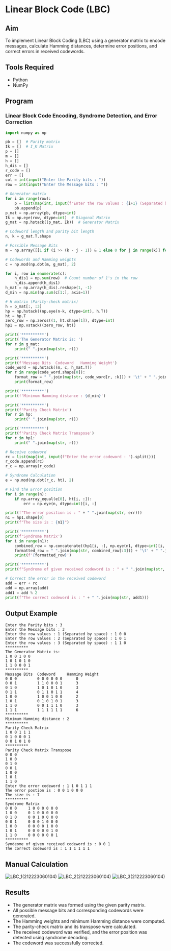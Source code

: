 # Linear Block Code (LBC)

## Aim  
To implement Linear Block Coding (LBC) using a generator matrix to encode messages, calculate Hamming distances, determine error positions, and correct errors in received codewords.

## Tools Required  
- Python  
- NumPy

## Program  
### Linear Block Code Encoding, Syndrome Detection, and Error Correction  
```python
import numpy as np

pb = []  # Parity matrix
Ik = []  # I_K Matrix
p = []
m = []
h = []
h_dis = []
r_code = []
err = []
col = int(input("Enter the Parity bits : "))
row = int(input("Enter the Message bits : "))

# Generator matrix
for i in range(row):
    p = list(map(int, input(f"Enter the row values : {i+1} (Separated by space) : ").split()))
    pb.append(p)
p_mat = np.array(pb, dtype=int)
Ik = np.eye(row, dtype=int)  # Diagonal Matrix
g_mat = np.hstack((p_mat, Ik))  # Generator Matrix

# Codeword length and parity bit length
n, k = g_mat.T.shape

# Possible Message Bits
m = np.array([[1 if (i >> (k - j - 1)) & 1 else 0 for j in range(k)] for i in range(2**k)])

# Codewords and Hamming weights
c = np.mod(np.dot(m, g_mat), 2)

for i, row in enumerate(c):
    h_dis1 = np.sum(row)  # Count number of 1's in the row
    h_dis.append(h_dis1)
h_mat = np.array(h_dis).reshape(1, -1)
d_min = np.min(np.sum(c[1:], axis=1))

# H matrix (Parity-check matrix)
h = p_mat[:, :3]
hp = np.hstack((np.eye(n-k, dtype=int), h.T))
ht = hp.T
zero_row = np.zeros((1, ht.shape[1]), dtype=int)
hp1 = np.vstack((zero_row, ht))

print('**********')
print('The Generator Matrix is: ')
for r in g_mat:
    print(" ".join(map(str, r)))

print('**********')
print(f'Message Bits  Codeword   Hamming Weight')
code_word = np.hstack((m, c, h_mat.T))
for r in range(code_word.shape[0]):
    format_row = " ".join(map(str, code_word[r, :k])) + '\t' + " ".join(map(str, code_word[r, k:n+k])) + '\t' + str(code_word[r, -1])
    print(format_row)

print('**********')
print(f'Minimum Hamming distance : {d_min}')

print('**********')
print(f'Parity Check Matrix')
for r in hp:
    print(" ".join(map(str, r)))

print('**********')
print(f'Parity Check Matrix Transpose')
for r in hp1:
    print(" ".join(map(str, r)))

# Receive codeword
rc = list(map(int, input(f"Enter the error codeword : ").split()))
r_code.append(rc)
r_c = np.array(r_code)

# Syndrome Calculation
e = np.mod(np.dot(r_c, ht), 2)

# Find the Error position
for i in range(n):
    if np.array_equal(e[0], ht[i, :]):
        err = np.eye(n, dtype=int)[i, :]

print(f"The error position is : " + " ".join(map(str, err)))
n1 = hp1.shape[0]
print(f"The size is : {n1}")

print('**********')
print(f'Syndrome Matrix')
for i in range(n1):
    combined_row = np.concatenate((hp1[i, :], np.eye(n1, dtype=int)[i, :]))
    formatted_row = " ".join(map(str, combined_row[:3])) + '\t' + " ".join(map(str, combined_row[k:]))
    print(f'{formatted_row}')

print('**********')
print(f"Syndrome of given received codeword is : " + " ".join(map(str, e[0])))

# Correct the error in the received codeword
add = err + rc
add = np.array(add)
add1 = add % 2
print(f"The correct codeword is : " + " ".join(map(str, add1)))
```

## Output Example  
```
Enter the Parity bits : 3
Enter the Message bits : 3
Enter the row values : 1 (Separated by space) : 1 0 0
Enter the row values : 2 (Separated by space) : 1 0 1
Enter the row values : 3 (Separated by space) : 1 1 0
**********
The Generator Matrix is: 
1 0 0 1 0 0
1 0 1 0 1 0
1 1 0 0 0 1
**********
Message Bits  Codeword     Hamming Weight
0 0 0	      0 0 0 0 0 0	   0
0 0 1	      1 1 0 0 0 1	   3
0 1 0	      1 0 1 0 1 0	   3
0 1 1	      0 1 1 0 1 1	   4
1 0 0	      1 0 0 1 0 0	   2
1 0 1	      0 1 0 1 0 1	   3
1 1 0	      0 0 1 1 1 0	   3
1 1 1	      1 1 1 1 1 1	   6
**********
Minimum Hamming distance : 2
**********
Parity Check Matrix
1 0 0 1 1 1
0 1 0 0 0 1
0 0 1 0 1 0
**********
Parity Check Matrix Transpose
0 0 0
1 0 0
0 1 0
0 0 1
1 0 0
1 0 1
1 1 0
Enter the error codeword : 1 1 0 1 1 1 
The error postion is : 0 0 1 0 0 0
The size is : 7
**********
Syndrome Matrix
0 0 0	  1 0 0 0 0 0 0
1 0 0	  0 1 0 0 0 0 0
0 1 0	  0 0 1 0 0 0 0
0 0 1	  0 0 0 1 0 0 0
1 0 0	  0 0 0 0 1 0 0
1 0 1	  0 0 0 0 0 1 0
1 1 0	  0 0 0 0 0 0 1
**********
Syndeome of given received codeword is : 0 0 1
The correct codeword is : 1 1 1 1 1 1
```
## Manual Calculation
   ![LBC_1(212223060104)](https://github.com/user-attachments/assets/6c587db0-8a26-478e-b476-fbda93afbdf0)
   ![LBC_2(212223060104)](https://github.com/user-attachments/assets/c34c61b4-0bec-45ed-bd94-1d88b8e1c9f2)
   ![LBC_3(212223060104)](https://github.com/user-attachments/assets/dd051afc-c7b9-46b3-bc8c-6b346c8376a4)

## Results  
- The generator matrix was formed using the given parity matrix.  
- All possible message bits and corresponding codewords were generated.  
- The Hamming weights and minimum Hamming distance were computed.  
- The parity-check matrix and its transpose were calculated.  
- The received codeword was verified, and the error position was detected using syndrome decoding.  
- The codeword was successfully corrected.
